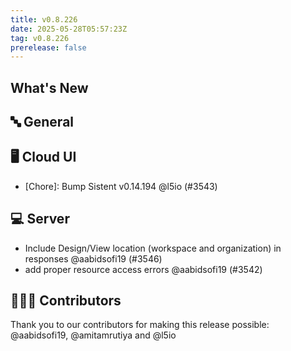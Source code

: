 ```yaml
---
title: v0.8.226
date: 2025-05-28T05:57:23Z
tag: v0.8.226
prerelease: false
---
```


## What's New
## 🔤 General
## 🖥 Cloud UI

- [Chore]: Bump Sistent v0.14.194 @l5io (#3543)

## 💻 Server

- Include Design/View  location (workspace and organization) in  responses @aabidsofi19 (#3546)
- add proper resource access errors @aabidsofi19 (#3542)

## 👨🏽‍💻 Contributors

Thank you to our contributors for making this release possible:
@aabidsofi19, @amitamrutiya and @l5io

